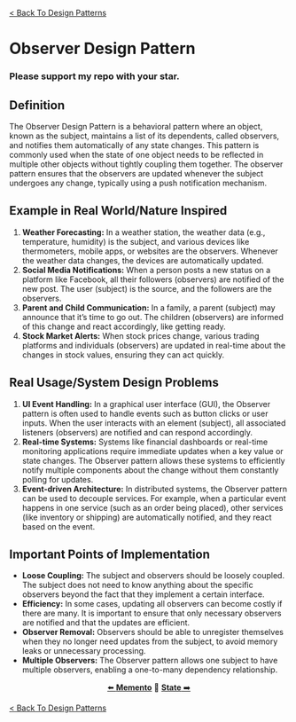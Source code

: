 [< Back To Design Patterns](../../../)

# Observer Design Pattern
### Please support my repo with your star.

## Definition
The Observer Design Pattern is a behavioral pattern where an object, known as the subject, maintains a list of its dependents, called observers, and notifies them automatically of any state changes. This pattern is commonly used when the state of one object needs to be reflected in multiple other objects without tightly coupling them together. The observer pattern ensures that the observers are updated whenever the subject undergoes any change, typically using a push notification mechanism.

## Example in Real World/Nature Inspired
1. **Weather Forecasting:** In a weather station, the weather data (e.g., temperature, humidity) is the subject, and various devices like thermometers, mobile apps, or websites are the observers. Whenever the weather data changes, the devices are automatically updated.
2. **Social Media Notifications:** When a person posts a new status on a platform like Facebook, all their followers (observers) are notified of the new post. The user (subject) is the source, and the followers are the observers.
3. **Parent and Child Communication:** In a family, a parent (subject) may announce that it’s time to go out. The children (observers) are informed of this change and react accordingly, like getting ready.
4. **Stock Market Alerts:** When stock prices change, various trading platforms and individuals (observers) are updated in real-time about the changes in stock values, ensuring they can act quickly.

## Real Usage/System Design Problems
1. **UI Event Handling:** In a graphical user interface (GUI), the Observer pattern is often used to handle events such as button clicks or user inputs. When the user interacts with an element (subject), all associated listeners (observers) are notified and can respond accordingly.
2. **Real-time Systems:** Systems like financial dashboards or real-time monitoring applications require immediate updates when a key value or state changes. The Observer pattern allows these systems to efficiently notify multiple components about the change without them constantly polling for updates.
3. **Event-driven Architecture:** In distributed systems, the Observer pattern can be used to decouple services. For example, when a particular event happens in one service (such as an order being placed), other services (like inventory or shipping) are automatically notified, and they react based on the event.

## Important Points of Implementation
- **Loose Coupling:** The subject and observers should be loosely coupled. The subject does not need to know anything about the specific observers beyond the fact that they implement a certain interface.
- **Efficiency:** In some cases, updating all observers can become costly if there are many. It is important to ensure that only necessary observers are notified and that the updates are efficient.
- **Observer Removal:** Observers should be able to unregister themselves when they no longer need updates from the subject, to avoid memory leaks or unnecessary processing.
- **Multiple Observers:** The Observer pattern allows one subject to have multiple observers, enabling a one-to-many dependency relationship.

<p align="center">
  <a href="../../behavioral/memento">⬅️ <strong>Memento</strong></a>
  🔸
  <a href="../../behavioral/state"><strong>State</strong> ➡️</a>
</p>

[< Back To Design Patterns](../../../)

